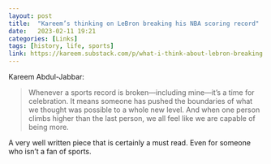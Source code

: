 ```yaml
---
layout: post
title:  "Kareem’s thinking on LeBron breaking his NBA scoring record"
date:   2023-02-11 19:21
categories: [Links]
tags: [history, life, sports]
link: https://kareem.substack.com/p/what-i-think-about-lebron-breaking
---
```


Kareem Abdul-Jabbar:

>Whenever a sports record is broken—including mine—it’s a time for celebration. It means someone has pushed the boundaries of what we thought was possible to a whole new level. And when one person climbs higher than the last person, we all feel like we are capable of being more.

A very well written piece that is certainly a must read. Even for someone who isn’t a fan of sports.
